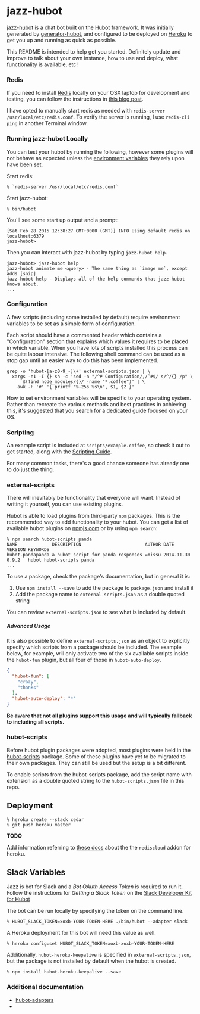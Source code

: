 # jazz-hubot

[jazz-hubot](https://en.wikipedia.org/wiki/Jazz_(Transformers)) is a chat bot built on the [Hubot][hubot] framework. It was
initially generated by [generator-hubot][generator-hubot], and configured to be
deployed on [Heroku][heroku] to get you up and running as quick as possible.

This README is intended to help get you started. Definitely update and improve
to talk about your own instance, how to use and deploy, what functionality is
available, etc!

[heroku]: http://www.heroku.com
[hubot]: http://hubot.github.com
[generator-hubot]: https://github.com/github/generator-hubot

### Redis

If you need to install [Redis](https://redis.io/) locally on your OSX laptop for development and testing, you can follow the instructions in [this blog post](https://medium.com/@petehouston/install-and-config-redis-on-mac-os-x-via-homebrew-eb8df9a4f298).

I have opted to manually start redis as needed with `redis-server /usr/local/etc/redis.conf`. To verify the server is running, I use `redis-cli ping` in another Terminal window.

### Running jazz-hubot Locally

You can test your hubot by running the following, however some plugins will not
behave as expected unless the [environment variables](#configuration) they rely
upon have been set.

Start redis:

    % `redis-server /usr/local/etc/redis.conf`

Start jazz-hubot:

    % bin/hubot

You'll see some start up output and a prompt:

    [Sat Feb 28 2015 12:38:27 GMT+0000 (GMT)] INFO Using default redis on localhost:6379
    jazz-hubot>

Then you can interact with jazz-hubot by typing `jazz-hubot help`.

    jazz-hubot> jazz-hubot help
    jazz-hubot animate me <query> - The same thing as `image me`, except adds [snip]
    jazz-hubot help - Displays all of the help commands that jazz-hubot knows about.
    ...

### Configuration

A few scripts (including some installed by default) require environment
variables to be set as a simple form of configuration.

Each script should have a commented header which contains a "Configuration"
section that explains which values it requires to be placed in which variable.
When you have lots of scripts installed this process can be quite labour
intensive. The following shell command can be used as a stop gap until an
easier way to do this has been implemented.

    grep -o 'hubot-[a-z0-9_-]\+' external-scripts.json | \
      xargs -n1 -I {} sh -c 'sed -n "/^# Configuration/,/^#$/ s/^/{} /p" \
          $(find node_modules/{}/ -name "*.coffee")' | \
        awk -F '#' '{ printf "%-25s %s\n", $1, $2 }'

How to set environment variables will be specific to your operating system.
Rather than recreate the various methods and best practices in achieving this,
it's suggested that you search for a dedicated guide focused on your OS.

### Scripting

An example script is included at `scripts/example.coffee`, so check it out to
get started, along with the [Scripting Guide][scripting-docs].

For many common tasks, there's a good chance someone has already one to do just
the thing.

[scripting-docs]: https://github.com/github/hubot/blob/master/docs/scripting.md

### external-scripts

There will inevitably be functionality that everyone will want. Instead of
writing it yourself, you can use existing plugins.

Hubot is able to load plugins from third-party `npm` packages. This is the
recommended way to add functionality to your hubot. You can get a list of
available hubot plugins on [npmjs.com][npmjs] or by using `npm search`:

    % npm search hubot-scripts panda
    NAME             DESCRIPTION                        AUTHOR DATE       VERSION KEYWORDS
    hubot-pandapanda a hubot script for panda responses =missu 2014-11-30 0.9.2   hubot hubot-scripts panda
    ...


To use a package, check the package's documentation, but in general it is:

1. Use `npm install --save` to add the package to `package.json` and install it
2. Add the package name to `external-scripts.json` as a double quoted string

You can review `external-scripts.json` to see what is included by default.

##### Advanced Usage

It is also possible to define `external-scripts.json` as an object to
explicitly specify which scripts from a package should be included. The example
below, for example, will only activate two of the six available scripts inside
the `hubot-fun` plugin, but all four of those in `hubot-auto-deploy`.

```json
{
  "hubot-fun": [
    "crazy",
    "thanks"
  ],
  "hubot-auto-deploy": "*"
}
```

**Be aware that not all plugins support this usage and will typically fallback
to including all scripts.**

[npmjs]: https://www.npmjs.com

### hubot-scripts

Before hubot plugin packages were adopted, most plugins were held in the
[hubot-scripts][hubot-scripts] package. Some of these plugins have yet to be
migrated to their own packages. They can still be used but the setup is a bit
different.

To enable scripts from the hubot-scripts package, add the script name with
extension as a double quoted string to the `hubot-scripts.json` file in this
repo.

[hubot-scripts]: https://github.com/github/hubot-scripts

## Deployment

    % heroku create --stack cedar
    % git push heroku master


**TODO**

Add information referring to [these docs](https://hubot.github.com/docs/deploying/heroku/) about the the `rediscloud` addon for heroku.

## Slack Variables

Jazz is bot for Slack and a _Bot OAuth Access Token_ is required to run it.
Follow the instructions for _Getting a Slack Token_ on the [Slack Developer Kit for Hubot](https://slack.dev/hubot-slack/)

The bot can be run locally by specifying the token on the command line.

    % HUBOT_SLACK_TOKEN=xoxb-YOUR-TOKEN-HERE ./bin/hubot --adapter slack

A Heroku deployment for this bot will need this value as well.

    % heroku config:set HUBOT_SLACK_TOKEN=xoxb-xoxb-YOUR-TOKEN-HERE

Additionally, `hubot-heroku-keepalive` is specified in `external-scripts.json`, but the package is not installed by default when the hubot is created.

    % npm install hubot-heroku-keepalive --save


### Additional documentation

- [hubot-adapters](https://github.com/github/hubot/blob/master/docs/adapters.md)
- [redistogo]: https://redistogo.com/
